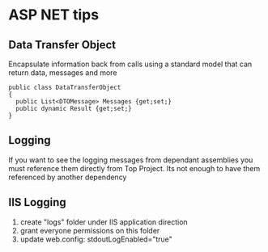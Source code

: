 # ASP NET tips

## Data Transfer Object

Encapsulate information back from calls using a standard model that can return data, messages and more

```
public class DataTransferObject
{
  public List<DTOMessage> Messages {get;set;}
  public dynamic Result {get;set;}
}
```
  
## Logging

If you want to see the logging messages from dependant assemblies you must reference them directly from Top Project. Its not enough to have them referenced by another dependency

## IIS Logging
1. create "logs" folder under IIS application direction
2. grant everyone permissions on this folder
3. update web.config: stdoutLogEnabled="true" 

